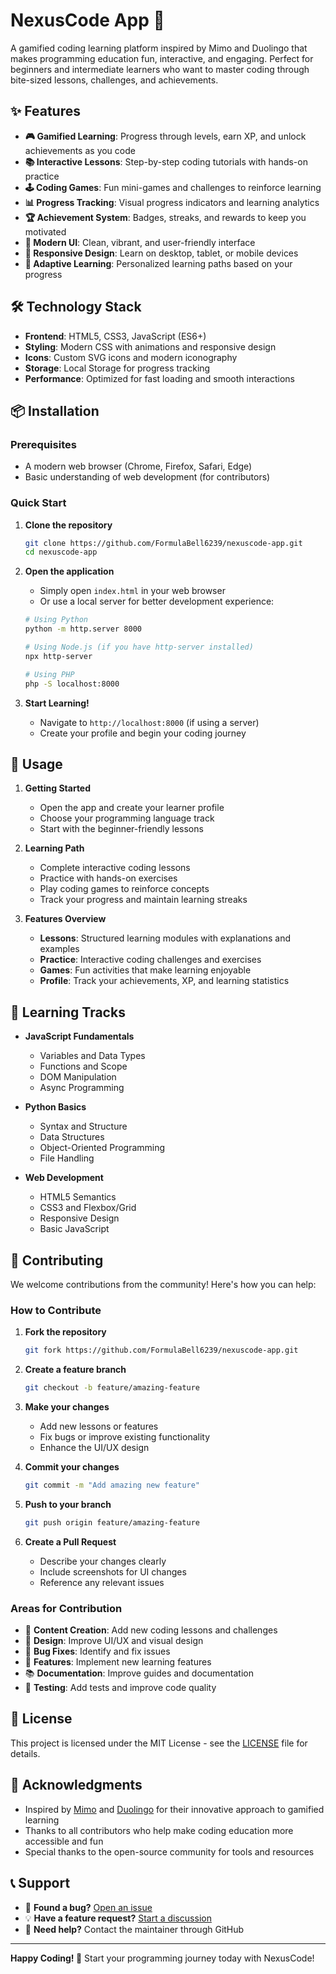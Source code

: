 # NexusCode App 🚀

A gamified coding learning platform inspired by Mimo and Duolingo that makes programming education fun, interactive, and engaging. Perfect for beginners and intermediate learners who want to master coding through bite-sized lessons, challenges, and achievements.

## ✨ Features

- **🎮 Gamified Learning**: Progress through levels, earn XP, and unlock achievements as you code
- **📚 Interactive Lessons**: Step-by-step coding tutorials with hands-on practice
- **🕹️ Coding Games**: Fun mini-games and challenges to reinforce learning
- **📊 Progress Tracking**: Visual progress indicators and learning analytics
- **🏆 Achievement System**: Badges, streaks, and rewards to keep you motivated
- **🎨 Modern UI**: Clean, vibrant, and user-friendly interface
- **📱 Responsive Design**: Learn on desktop, tablet, or mobile devices
- **🔄 Adaptive Learning**: Personalized learning paths based on your progress

## 🛠️ Technology Stack

- **Frontend**: HTML5, CSS3, JavaScript (ES6+)
- **Styling**: Modern CSS with animations and responsive design
- **Icons**: Custom SVG icons and modern iconography
- **Storage**: Local Storage for progress tracking
- **Performance**: Optimized for fast loading and smooth interactions

## 📦 Installation

### Prerequisites

- A modern web browser (Chrome, Firefox, Safari, Edge)
- Basic understanding of web development (for contributors)

### Quick Start

1. **Clone the repository**
   ```bash
   git clone https://github.com/FormulaBell6239/nexuscode-app.git
   cd nexuscode-app
   ```

2. **Open the application**
   - Simply open `index.html` in your web browser
   - Or use a local server for better development experience:
   ```bash
   # Using Python
   python -m http.server 8000
   
   # Using Node.js (if you have http-server installed)
   npx http-server
   
   # Using PHP
   php -S localhost:8000
   ```

3. **Start Learning!**
   - Navigate to `http://localhost:8000` (if using a server)
   - Create your profile and begin your coding journey

## 🚀 Usage

1. **Getting Started**
   - Open the app and create your learner profile
   - Choose your programming language track
   - Start with the beginner-friendly lessons

2. **Learning Path**
   - Complete interactive coding lessons
   - Practice with hands-on exercises
   - Play coding games to reinforce concepts
   - Track your progress and maintain learning streaks

3. **Features Overview**
   - **Lessons**: Structured learning modules with explanations and examples
   - **Practice**: Interactive coding challenges and exercises
   - **Games**: Fun activities that make learning enjoyable
   - **Profile**: Track your achievements, XP, and learning statistics

## 🎯 Learning Tracks

- **JavaScript Fundamentals**
  - Variables and Data Types
  - Functions and Scope
  - DOM Manipulation
  - Async Programming

- **Python Basics**
  - Syntax and Structure
  - Data Structures
  - Object-Oriented Programming
  - File Handling

- **Web Development**
  - HTML5 Semantics
  - CSS3 and Flexbox/Grid
  - Responsive Design
  - Basic JavaScript

## 🤝 Contributing

We welcome contributions from the community! Here's how you can help:

### How to Contribute

1. **Fork the repository**
   ```bash
   git fork https://github.com/FormulaBell6239/nexuscode-app.git
   ```

2. **Create a feature branch**
   ```bash
   git checkout -b feature/amazing-feature
   ```

3. **Make your changes**
   - Add new lessons or features
   - Fix bugs or improve existing functionality
   - Enhance the UI/UX design

4. **Commit your changes**
   ```bash
   git commit -m "Add amazing new feature"
   ```

5. **Push to your branch**
   ```bash
   git push origin feature/amazing-feature
   ```

6. **Create a Pull Request**
   - Describe your changes clearly
   - Include screenshots for UI changes
   - Reference any relevant issues

### Areas for Contribution

- 📖 **Content Creation**: Add new coding lessons and challenges
- 🎨 **Design**: Improve UI/UX and visual design
- 🐛 **Bug Fixes**: Identify and fix issues
- 🚀 **Features**: Implement new learning features
- 📚 **Documentation**: Improve guides and documentation
- 🧪 **Testing**: Add tests and improve code quality

## 📄 License

This project is licensed under the MIT License - see the [LICENSE](LICENSE) file for details.

## 🙏 Acknowledgments

- Inspired by [Mimo](https://getmimo.com/) and [Duolingo](https://duolingo.com/) for their innovative approach to gamified learning
- Thanks to all contributors who help make coding education more accessible and fun
- Special thanks to the open-source community for tools and resources

## 📞 Support

- 🐛 **Found a bug?** [Open an issue](https://github.com/FormulaBell6239/nexuscode-app/issues)
- 💡 **Have a feature request?** [Start a discussion](https://github.com/FormulaBell6239/nexuscode-app/discussions)
- 📧 **Need help?** Contact the maintainer through GitHub

---

**Happy Coding! 🎉** Start your programming journey today with NexusCode!
